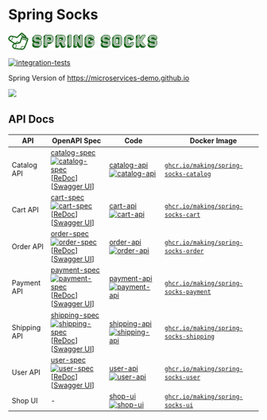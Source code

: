 # Spring Socks

![Spring Socks](shop-ui/src/main/resources/static/img/logo.png)

 [![integration-tests](https://github.com/making/spring-socks/workflows/integration-tests/badge.svg)](https://github.com/making/spring-socks/actions?query=workflow%3Aintegration-tests)

Spring Version of https://microservices-demo.github.io

<img src="https://user-images.githubusercontent.com/106908/95973135-3ab35000-0e4e-11eb-9267-00ab2bee3c5f.png" width="800px">

## API Docs

| API | OpenAPI Spec | Code |　Docker Image |
| --- | --- | --- | --- |
| Catalog API | [catalog-spec](./catalog-spec) [![catalog-spec](https://github.com/making/spring-socks/workflows/catalog-spec/badge.svg)](https://github.com/making/spring-socks/actions?query=workflow%3Acatalog-spec) <br> [[ReDoc](https://redocly.github.io/redoc/?url=https://raw.githubusercontent.com/making/spring-socks/master/catalog-spec/openapi/doc.yml)] [[Swagger UI](https://petstore.swagger.io/?url=https://raw.githubusercontent.com/making/spring-socks/master/catalog-spec/openapi/doc.yml)] | [catalog-api](./catalog-api) [![catalog-api](https://github.com/making/spring-socks/workflows/catalog-api/badge.svg)](https://github.com/making/spring-socks/actions?query=workflow%3Acatalog-api) | [`ghcr.io/making/spring-socks-catalog`](https://github.com/users/making/packages/container/package/spring-socks-catalog) |
| Cart API | [cart-spec](./cart-spec) [![cart-spec](https://github.com/making/spring-socks/workflows/cart-spec/badge.svg)](https://github.com/making/spring-socks/actions?query=workflow%3Acart-spec) <br> [[ReDoc](https://redocly.github.io/redoc/?url=https://raw.githubusercontent.com/making/spring-socks/master/cart-spec/openapi/doc.yml)] [[Swagger UI](https://petstore.swagger.io/?url=https://raw.githubusercontent.com/making/spring-socks/master/cart-spec/openapi/doc.yml)] | [cart-api](./cart-api) [![cart-api](https://github.com/making/spring-socks/workflows/cart-api/badge.svg)](https://github.com/making/spring-socks/actions?query=workflow%3Acart-api) | [`ghcr.io/making/spring-socks-cart`](https://github.com/users/making/packages/container/package/spring-socks-cart) |
| Order API | [order-spec](./order-spec) [![order-spec](https://github.com/making/spring-socks/workflows/order-spec/badge.svg)](https://github.com/making/spring-socks/actions?query=workflow%3Aorder-spec) <br> [[ReDoc](https://redocly.github.io/redoc/?url=https://raw.githubusercontent.com/making/spring-socks/master/order-spec/openapi/doc.yml)] [[Swagger UI](https://petstore.swagger.io/?url=https://raw.githubusercontent.com/making/spring-socks/master/order-spec/openapi/doc.yml)] | [order-api](./order-api) [![order-api](https://github.com/making/spring-socks/workflows/order-api/badge.svg)](https://github.com/making/spring-socks/actions?query=workflow%3Aorder-api) | [`ghcr.io/making/spring-socks-order`](https://github.com/users/making/packages/container/package/spring-socks-order) |
| Payment API | [payment-spec](./payment-spec) [![payment-spec](https://github.com/making/spring-socks/workflows/payment-spec/badge.svg)](https://github.com/making/spring-socks/actions?query=workflow%3Apayment-spec) <br> [[ReDoc](https://redocly.github.io/redoc/?url=https://raw.githubusercontent.com/making/spring-socks/master/payment-spec/openapi/doc.yml)] [[Swagger UI](https://petstore.swagger.io/?url=https://raw.githubusercontent.com/making/spring-socks/master/payment-spec/openapi/doc.yml)] | [payment-api](./payment-api) [![payment-api](https://github.com/making/spring-socks/workflows/payment-api/badge.svg)](https://github.com/making/spring-socks/actions?query=workflow%3Apayment-api) | [`ghcr.io/making/spring-socks-payment`](https://github.com/users/making/packages/container/package/spring-socks-payment) |
| Shipping API | [shipping-spec](./shipping-spec) [![shipping-spec](https://github.com/making/spring-socks/workflows/shipping-spec/badge.svg)](https://github.com/making/spring-socks/actions?query=workflow%3Ashipping-spec) <br> [[ReDoc](https://redocly.github.io/redoc/?url=https://raw.githubusercontent.com/making/spring-socks/master/shipping-spec/openapi/doc.yml)] [[Swagger UI](https://petstore.swagger.io/?url=https://raw.githubusercontent.com/making/spring-socks/master/shipping-spec/openapi/doc.yml)] | [shipping-api](./shipping-api) [![shipping-api](https://github.com/making/spring-socks/workflows/shipping-api/badge.svg)](https://github.com/making/spring-socks/actions?query=workflow%3Ashipping-api) | [`ghcr.io/making/spring-socks-shipping`](https://github.com/users/making/packages/container/package/spring-socks-shipping) |
| User API | [user-spec](./user-spec) [![user-spec](https://github.com/making/spring-socks/workflows/user-spec/badge.svg)](https://github.com/making/spring-socks/actions?query=workflow%3Auser-spec) <br> [[ReDoc](https://redocly.github.io/redoc/?url=https://raw.githubusercontent.com/making/spring-socks/master/user-spec/openapi/doc.yml)] [[Swagger UI](https://petstore.swagger.io/?url=https://raw.githubusercontent.com/making/spring-socks/master/user-spec/openapi/doc.yml)] | [user-api](./user-api) [![user-api](https://github.com/making/spring-socks/workflows/user-api/badge.svg)](https://github.com/making/spring-socks/actions?query=workflow%3Auser-api) | [`ghcr.io/making/spring-socks-user`](https://github.com/users/making/packages/container/package/spring-socks-user) |
| Shop UI | - | [shop-ui](./shop-ui) [![shop-ui](https://github.com/making/spring-socks/workflows/shop-ui/badge.svg)](https://github.com/making/spring-socks/actions?query=workflow%3Ashop-ui) | [`ghcr.io/making/spring-socks-ui`](https://github.com/users/making/packages/container/package/spring-socks-ui) |